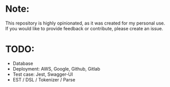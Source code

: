 # Note:
This repository is highly opinionated, as it was created for my personal use.
If you would like to provide feedback or contribute, please create an issue.

# TODO:
- Database
- Deployment: AWS, Google, Github, Gitlab
- Test case: Jest, Swagger-UI
- EST / DSL / Tokenizer / Parse

